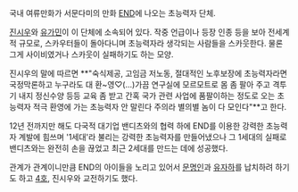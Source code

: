 국내 여류만화가 서문다미의 만화 [END](END.md)에 나오는 초능력자 단체.

[진시우](%EC%A7%84%EC%8B%9C%EC%9A%B0.md)와
[유가민](%EC%9C%A0%EA%B0%80%EB%AF%BC.md)이 이 단체에 소속되어 있다. 작중 언급이나 등장 인종 등을 보아
전세계적 규모로, 스카우터들이 돌아다니며 초능력자라 생각되는 사람들을 스카웃한다. 물론 그게 사이비였거나 스카웃이 실패하기도 하는 모양.

진시우의 말에 따르면 **"숙식제공, 고임금 저노동, 절대적인 노후보장에 초능력자라면 국정막론하고 누구라도 대 환~영♡(...)가끔 연구실에
모르모트로 몸 좀 팔아 주고 격투기 내지 정신수양 등등 교육 좀 받고 간혹 국가 관련 사업에 품팔이하는 정도로 오는 초능력자 적극 환영에
가는 초능력자 안 말린다 주의라 별의별 놈이 다 모인다"**고 한다.

12년 전까지만 해도 다국적 대기업 밴디츠와의 협력 하에 END를 이용한 강력한 초능력자 계발에 힘쓰며 '1세대'라 불리는 강력한 초능력자를
만들어냈으나 그 1세대의 실패로 밴디츠와는 완전히 손을 끊었고 최근 2세대를 만드는 데에 성공했다.  

관계가 관계이니만큼 END의 아이들을 노리고 있어서 [문명인](%EB%AC%B8%EB%AA%85%EC%9D%B8.md)과
[유자하](%EC%9C%A0%EC%9E%90%ED%95%98.md)를 납치하려 하기도 하고 [4호](4%ED%98%B8.md),
진시우와 교전하기도 했다.


